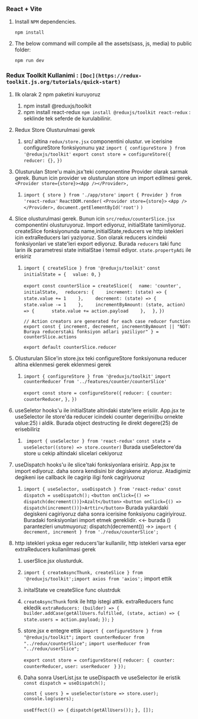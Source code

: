 ### React + Vite

1.  Install `NPM` dependencies.

        npm install

2.  The below command will compile all the assets(sass, js, media) to public folder:

        npm run dev

### Redux Toolkit Kullanimi : `[Doc](https://redux-toolkit.js.org/tutorials/quick-start)`

1.  Ilk olarak 2 npm paketini kuruyoruz

    1. npm install @reduxjs/toolkit
    2. npm install react-redux
       `npm install @reduxjs/toolkit react-redux` : seklinde tek seferde de kurulabilinir.

2.  Redux Store Olusturulmasi gerek

    1. src/ altina `redux/store.jsx` componentini olustur. ve icerisine configureStore fonksiyonunu yaz
       `import { configureStore } from '@reduxjs/toolkit'`
       `export const store = configureStore({`
       `reducer: {},`
       `})`

3.  Olusturulan Store'u main.jsx'teki <App/> componentine Provider olarak sarmak gerek. Bunun icin provider ve olusturulan store un import edilmesi gerek. `<Provider store={store}><App /></Provider>,`

    1. `import { store } from './app/store'`
       `import { Provider } from 'react-redux'`
       `ReactDOM.render(`
       `<Provider store={store}>`
       `<App />`
       `</Provider>,`
       `document.getElementById('root')`
       `)`

4.  Slice olusturulmasi gerek. Bunun icin `src/redux/counterSlice.jsx` componentini olusturuyoruz. Import ediyoruz, initialState tanimliyoruz. createSlice fonksiyonunda name,initialState,reducers ve http istekleri icin extraReducers lari yaziyoruz. Son olarak reducers icindeki fonksiyonlari ve state'leri export ediyoruz. Burada `reducers` taki func larin ilk parametresi state initialStae i temsil ediyor. `state.propertyAdi` ile erisiriz

    1. `import { createSlice } from '@reduxjs/toolkit'`
       `const initialState = {`
       `  value: 0,`
       `}`

       `export const counterSlice = createSlice({`
       `  name: 'counter',`
       `  initialState,`
       `  reducers: {`
       `    increment: (state) => {`
       `      state.value += 1`
       `    },`
       `    decrement: (state) => {`
       `      state.value -= 1`
       `    },`
       `    incrementByAmount: (state, action) => {`
       `      state.value += action.payload`
       `    },`
       `  },`
       `})`

       `// Action creators are generated for each case reducer function`
       `export const { increment, decrement, incrementByAmount || "NOT: Buraya reducerstaki fonksiyon adlari yaziliyor" } = counterSlice.actions`

       `export default counterSlice.reducer`

5.  Olusturulan Slice'in store.jsx teki configureStore fonksiyonuna reducer altina eklenmesi gerek eklenmesi gerek

    1. `import { configureStore } from '@reduxjs/toolkit'`
       `import counterReducer from '../features/counter/counterSlice'`

       `export const store = configureStore({`
       `reducer: {`
       `counter: counterReducer,`
       `},`
       `})`

6.  useSeletor hooks'u ile initialState altindaki state'lere erisilir. App.jsx te useSelector ile store'da reducer icindeki counter degerini(bu ornekte value:25) i aldik. Burada object destructing ile direkt degere(25) de erisebiliriz

    1. ` import { useSelector } from 'react-redux'`
       `const state = useSelector((store) => store.counter)`
       Burada useSelectore'da store u cekip altindaki slicelari cekiyoruz

7.  useDispatch hooks'u ile slice'taki fonksiyonlara erisiriz. App.jsx te import ediyoruz. daha sonra kendisini bir degiskene atyioruz. Atadigimiz degikeni ise callback ile cagirip iligi fonk cagiriyuoruz

    1. `import { useSelector, useDispatch } from 'react-redux'`
       `const dispatch = useDispatch();`
       `<button onClick={() => dispatch(decrement())}>Azalt</button>`
       `<button onClick={() => dispatch(increment())}>Arttir</button>`
       Burada yukardaki degiskeni cagiriyoruz daha sonra icerisine fonksiyonu cagiriyirouz. Buradaki fonksiyonlari import etmek gereklidir. <<- burada () parantezleri unutmuyoruz: dispatch(decrement()) ->>
       `import { decrement, increment } from './redux/counterSlice';`

8.  http istekleri yoksa eger reducers'lar kullanilir, http istekleri varsa eger extraReducers kullanilmasi gerek

    1.  userSlice.jsx olusturduk.
    2.  `import { createAsyncThunk, createSlice } from '@reduxjs/toolkit';import axios from 'axios';` import ettik
    3.  initalState ve createSlice func olustrduk
    4.  `createAsyncThunk` fonk ile http istegi attik. extraReducers func ekledik
        `extraReducers: (builder) => {`
        `builder.addCase(getAllUsers.fulfilled, (state, action) => {`
        `state.users = action.payload;`
        `});`
        `}`
    5.  store.jsx e entegre ettik
        `import { configureStore } from "@reduxjs/toolkit";`
        `import counterReducer from "../redux/counterSlice";`
        `import userReducer from "../redux/userSlice";`

        `export const store = configureStore({`
        `reducer: {`
        ` counter: counterReducer,`
        `user: userReducer`
        ` }`
        `});`

    6.  Daha sonra UserList.jsx te useDispacth ve useSelector ile eristik
        `const dispatch = useDispatch();`

        `const { users } = useSelector(store => store.user);`
        `console.log(users);`

        `useEffect(() => {`
        `dispatch(getAllUsers());`
        `}, []);`
